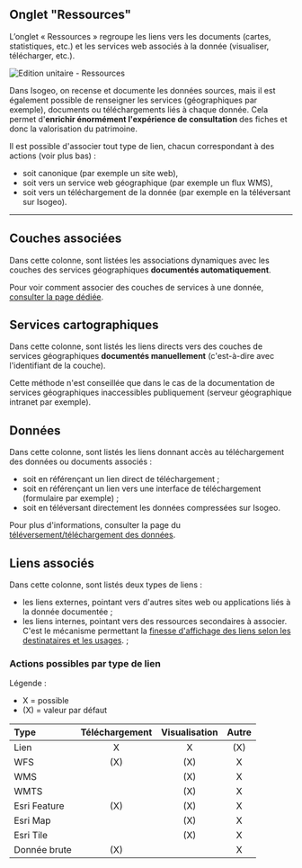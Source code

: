 ## Onglet "Ressources"

L’onglet « Ressources » regroupe les liens vers les documents (cartes, statistiques, etc.) et les services web associés à la donnée (visualiser, télécharger, etc.).

![Edition unitaire - Ressources](/assets/inv_edit_one_linkedResources.png "L&apos;édition unitaire - onglet Ressources")

Dans Isogeo, on recense et documente les données sources, mais il est également possible de renseigner  les services (géographiques par exemple), documents ou téléchargements liés à chaque donnée. Cela permet d&apos;**enrichir énormément l&apos;expérience de consultation** des fiches et donc la valorisation du patrimoine.

Il est possible d&apos;associer tout type de lien, chacun correspondant à des actions (voir plus bas) :

* soit canonique (par exemple un site web),
* soit vers un service web géographique (par exemple un flux WMS),
* soit vers un téléchargement de la donnée (par exemple en la téléversant sur Isogeo).

_________

## <i class="fa fa-files-o"></i> Couches associées

Dans cette colonne, sont listées les associations dynamiques avec les couches des services géographiques **documentés automatiquement**.

Pour voir comment associer des couches de services à une donnée, [consulter la page dédiée](../inventory/md_services/srv_association.html#depuis-la-fiche-du-jeu-de-donn%C3%A9es).

## <i class="fa fa-globe"></i> Services cartographiques

Dans cette colonne, sont listés les liens directs vers des couches de services géographiques **documentés manuellement** (c&apos;est-à-dire avec l&apos;identifiant de la couche).

Cette méthode n&apos;est conseillée que dans le cas de la documentation de services géographiques inaccessibles publiquement (serveur géographique intranet par exemple).

## <i class="fa fa-archive"></i> Données

Dans cette colonne, sont listés les liens donnant accès au téléchargement des données ou documents associés :

* soit en référençant un lien direct de téléchargement ;
* soit en référençant un lien vers une interface de téléchargement (formulaire par exemple) ;
* soit en téléversant directement les données compressées sur Isogeo.

Pour plus d&apos;informations, consulter la page du [téléversement/téléchargement des données](../publish/hosting.html).

## <i class="fa fa-external-link"></i> Liens associés

Dans cette colonne, sont listés deux types de liens :
* les liens externes, pointant vers d&apos;autres sites web ou applications liés à la donnée documentée ;
* les liens internes, pointant vers des ressources secondaires à associer. C&apos;est le mécanisme permettant la [finesse d&apos;affichage des liens selon les destinataires et les usages](https://help.isogeo.com/opencatalog/fr/appendices/oc_different_uses.html). ;

### Actions possibles par type de lien

Légende :
* X = possible
* (X) = valeur par défaut

| Type           | Téléchargement | Visualisation | Autre |
| :------------- | :------------: | :-----------: | :---: |
| Lien           | X              | X             | (X)   |
| WFS            | (X)            | (X)           | X     |
| WMS            |                | (X)           | X     |
| WMTS           |                | (X)           | X     |
| Esri Feature   | (X)            | (X)           | X     |
| Esri Map       |                | (X)           | X     |
| Esri Tile      |                | (X)           | X     |
| Donnée brute   | (X)            |               | X     |

